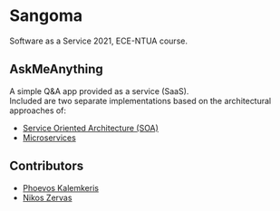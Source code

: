 # Sangoma

Software as a Service 2021, ECE-NTUA course.

## AskMeAnything

A simple Q&A app provided as a service (SaaS).  
Included are two separate implementations based on the architectural approaches of:

* [Service Oriented Architecture (SOA)](https://dingane.herokuapp.com/)
* [Microservices](https://mhlangana.herokuapp.com/)

## Contributors

* [Phoevos Kalemkeris](https://github.com/phoevos)
* [Nikos Zervas](https://github.com/nickzpower)